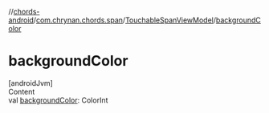 //[chords-android](../../../index.md)/[com.chrynan.chords.span](../index.md)/[TouchableSpanViewModel](index.md)/[backgroundColor](background-color.md)



# backgroundColor  
[androidJvm]  
Content  
val [backgroundColor](background-color.md): ColorInt  



